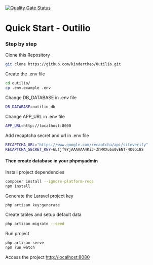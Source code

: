 [![Quality Gate Status](https://sonarcloud.io/api/project_badges/measure?project=kindertheo_Outilio&metric=alert_status)](https://sonarcloud.io/summary/new_code?id=kindertheo_Outilio)

# Quick Start - Outilio

### Step by step
Clone this Repository
```sh
git clone https://github.com/kindertheo/Outilio.git
```

Create the .env file
```sh
cd outilio/
cp .env.example .env
```

Change DB_DATABASE in .env file
```sh
DB_DATABASE=outilio_db
```

Change APP_URL in .env file
```sh
APP_URL=http://localhost:8000
```

Add recaptcha secret and url in .env file
```sh
RECAPTCHA_URL="https://www.google.com/recaptcha/api/siteverify"
RECAPTCHA_SECRET_KEY=6Lfjf9YjAAAAAA4KiJ-ZhMRXu6o0vENT-4O0piBS
```

#### Then create database in your phpmyadmin

Install project dependencies
```sh
composer install --ignore-platform-reqs
npm install
```

Generate the Laravel project key
```sh
php artisan key:generate
```

Create tables and setup default data
```sh
php artisan migrate --seed
```

Run project
```sh
php artisan serve
npm run watch
```

Access the project
[http://localhost:8080](http://localhost:8080)
